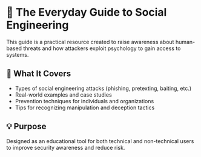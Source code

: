 # 📘 The Everyday Guide to Social Engineering

This guide is a practical resource created to raise awareness about human-based threats and how attackers exploit psychology to gain access to systems.

## 🧠 What It Covers
- Types of social engineering attacks (phishing, pretexting, baiting, etc.)
- Real-world examples and case studies
- Prevention techniques for individuals and organizations
- Tips for recognizing manipulation and deception tactics

## 💡 Purpose
Designed as an educational tool for both technical and non-technical users to improve security awareness and reduce risk.

